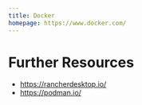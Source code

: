 ```yaml
---
title: Docker
homepage: https://www.docker.com/
---
```

# Further Resources

- https://rancherdesktop.io/
- https://podman.io/